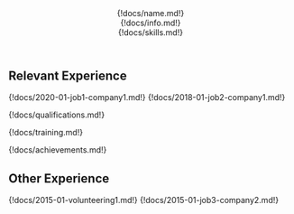 <header markdown="1">
  <div class="name" markdown="1">
{!docs/name.md!}
  </div>
  <div class="info" markdown="1">
{!docs/info.md!}
  </div>
  <div class="skills" markdown="1">
{!docs/skills.md!}
  </div>
</header>

<div class="resume" markdown="1">
  <div class="rel-experience" markdown="1">
  <div class="resume-header" markdown="1">

## Relevant Experience

  </div>
  <div class="resume-main" markdown="1">

{!docs/2020-01-job1-company1.md!}
{!docs/2018-01-job2-company1.md!}

  </div>
  </div>
  <div class="qualifications" markdown="1">

{!docs/qualifications.md!}

  </div>
  <div class="training" markdown="1">

{!docs/training.md!}

  </div>
  <div class="achievements" markdown="1">

{!docs/achievements.md!}

  </div>
  <div class="other-experience" markdown="1">
  <div class="resume-header" markdown="1">

## Other Experience

  </div>
  <div class="resume-main" markdown="1">

{!docs/2015-01-volunteering1.md!}
{!docs/2015-01-job3-company2.md!}
<!--{!docs/2014-01-job4-company3.md!}-->

  </div>
  </div>
</div>
